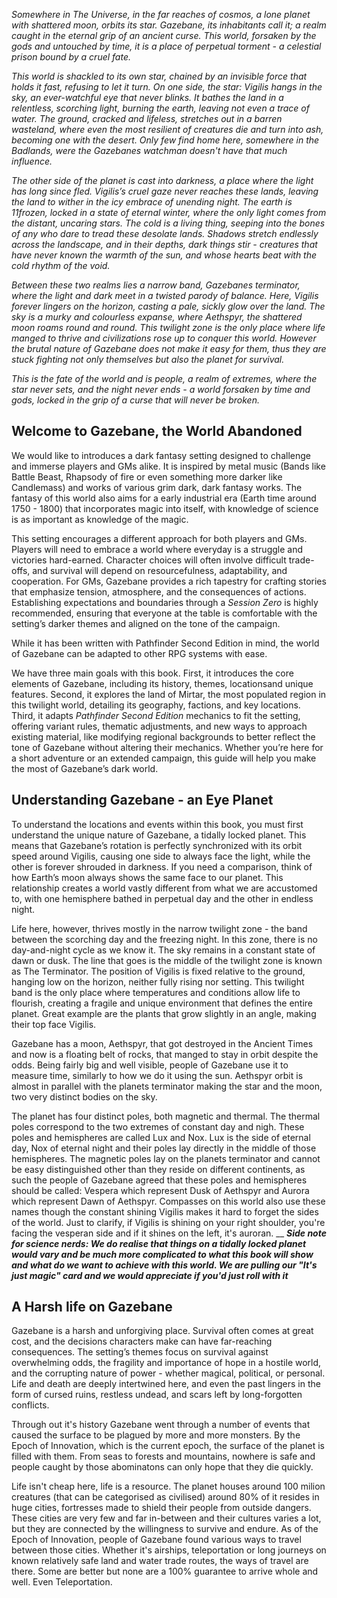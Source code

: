 *Somewhere in The Universe, in the far reaches of cosmos, a lone planet with shattered moon, orbits its star. Gazebane, its inhabitants call it; a realm caught in the eternal grip of an ancient curse. This world, forsaken by the gods and untouched by time, it is a place of perpetual torment - a celestial prison bound by a cruel fate.*

*This world is shackled to its own star, chained by an invisible force that holds it fast, refusing to let it turn. On one side, the star: Vigilis hangs in the sky, an ever-watchful eye that never blinks. It bathes the land in a relentless, scorching light, burning the earth, leaving not even a trace of water. The ground, cracked and lifeless, stretches out in a barren wasteland, where even the most resilient of creatures die and turn into ash, becoming one with the desert. Only few find home here, somewhere in the Badlands, were the Gazebanes watchman doesn't have that much influence.*

*The other side of the planet is cast into darkness, a place where the light has long since fled. Vigilis’s cruel gaze never reaches these lands, leaving the land to wither in the icy embrace of unending night. The earth is 11frozen, locked in a state of eternal winter, where the only light comes from the distant, uncaring stars. The cold is a living thing, seeping into the bones of any who dare to tread these desolate lands. Shadows stretch endlessly across the landscape, and in their depths, dark things stir - creatures that have never known the warmth of the sun, and whose hearts beat with the cold rhythm of the void.*

*Between these two realms lies a narrow band, Gazebanes terminator, where the light and dark meet in a twisted parody of balance. Here, Vigilis forever lingers on the horizon, casting a pale, sickly glow over the land. The sky is a murky and colourless expanse, where Aethspyr, the shattered moon roams round and round. This twilight zone is the only place where life manged to thrive and civilizations rose up to conquer this world. However the brutal nature of Gazebane does not make it easy for them, thus they are stuck fighting not only themselves but also the planet for survival.*

*This is the fate of the world and is people, a realm of extremes, where the star never sets, and the night never ends - a world forsaken by time and gods, locked in the grip of a curse that will never be broken.*

## Welcome to Gazebane, the World Abandoned
We would like to introduces a dark fantasy setting designed to challenge and immerse players and GMs alike. It is inspired by metal music (Bands like Battle Beast, Rhapsody of fire or even something more darker like Candlemass) and works of various grim dark, dark fantasy works. The fantasy of this world also aims for a early industrial era (Earth time around 1750 - 1800) that incorporates magic into itself, with knowledge of science is as important as knowledge of the magic.

This setting encourages a different approach for both players and GMs. Players will need to embrace a world where everyday is a struggle and victories hard-earned. Character choices will often involve difficult trade-offs, and survival will depend on resourcefulness, adaptability, and cooperation. For GMs, Gazebane provides a rich tapestry for crafting stories that emphasize tension, atmosphere, and the consequences of actions. Establishing expectations and boundaries through a _Session Zero_ is highly recommended, ensuring that everyone at the table is comfortable with the setting’s darker themes and aligned on the tone of the campaign.

While it has been written with Pathfinder Second Edition in mind, the world of Gazebane can be adapted to other RPG systems with ease.

We have three main goals with this book. First, it introduces the core elements of Gazebane, including its history, themes, locationsand unique features. Second, it explores the land of Mirtar, the most populated region in this twilight world, detailing its geography, factions, and key locations. Third, it adapts _Pathfinder Second Edition_ mechanics to fit the setting, offering variant rules, thematic adjustments, and new ways to approach existing material, like modifying regional backgrounds to better reflect the tone of Gazebane without altering their mechanics. Whether you’re here for a short adventure or an extended campaign, this guide will help you make the most of Gazebane’s dark world.
## Understanding Gazebane - an Eye Planet
To understand the locations and events within this book, you must first understand the unique nature of Gazebane, a tidally locked planet. This means that Gazebane’s rotation is perfectly synchronized with its orbit speed around Vigilis, causing one side to always face the light, while the other is forever shrouded in darkness. If you need a comparison, think of how Earth’s moon always shows the same face to our planet. This relationship creates a world vastly different from what we are accustomed to, with one hemisphere bathed in perpetual day and the other in endless night.

Life here, however, thrives mostly in the narrow twilight zone - the band between the scorching day and the freezing night. In this zone, there is no day-and-night cycle as we know it. The sky remains in a constant state of dawn or dusk. The line that goes is the middle of the twilight zone is known as The Terminator. The position of Vigilis is fixed relative to the ground, hanging low on the horizon, neither fully rising nor setting. This twilight band is the only place where temperatures and conditions allow life to flourish, creating a fragile and unique environment that defines the entire planet. Great example are the plants that grow slightly in an angle, making their top face Vigilis. 

Gazebane has a moon, Aethspyr, that got destroyed in the Ancient Times and now is a floating belt of rocks, that manged to stay in orbit despite the odds. Being fairly big and well visible, people of Gazebane use it to measure time, similarly to how we do it using the sun. Aethspyr orbit is almost in parallel with the planets terminator making the star and the moon, two very distinct bodies on the sky.

The planet has four distinct poles, both magnetic and thermal. The thermal poles correspond to the two extremes of constant day and nigh. These poles and hemispheres are called Lux and Nox. Lux is the side of eternal day, Nox of eternal night and their poles lay directly in the middle of those hemispheres. The magnetic poles lay on the planets terminator and cannot be easy distinguished other than they reside on different continents, as such the people of Gazebane agreed that these poles and hemispheres should be called: Vespera which represent Dusk of Aethspyr and Aurora which represent Dawn of Aethspyr. Compasses on this world also use these names though the constant shining Vigilis makes it hard to forget the sides of the world. Just to clarify, if Vigilis is shining on your right shoulder, you're facing the vesperan side and if it shines on the left, it's auroran. 
__ 
***Side note for science nerds: We do realise that things on a tidally locked planet would vary and be much more complicated to what this book will show and what do we want to achieve with this world. We are pulling our "It's just magic" card and we would appreciate if you'd just roll with it***
## A Harsh life on Gazebane
Gazebane is a harsh and unforgiving place. Survival often comes at great cost, and the decisions characters make can have far-reaching consequences. The setting’s themes focus on survival against overwhelming odds, the fragility and importance of hope in a hostile world, and the corrupting nature of power - whether magical, political, or personal. Life and death are deeply intertwined here, and even the past lingers in the form of cursed ruins, restless undead, and scars left by long-forgotten conflicts.

Through out it's history Gazebane went through a number of events that caused the surface to be plagued by more and more monsters. By the Epoch of Innovation, which is the current epoch, the surface of the planet is filled with them. From seas to forests and mountains, nowhere is safe and people caught by those abominatons can only hope that they die quickly. 

Life isn't cheap here, life is a resource. The planet houses around 100 milion creatures (that can be categorised as civilised) around 80% of it resides in huge cities, fortresses made to shield their people from outside dangers. These cities are very few and far in-between and their cultures varies a lot, but they are connected by the willingness to survive and endure. As of the Epoch of Innovation, people of Gazebane found various ways to travel between those cities. Whether it's airships, teleportation or long journeys on known relatively safe land and water trade routes, the ways of travel are there. Some are better but none are a 100% guarantee to arrive whole and well. Even Teleportation.
